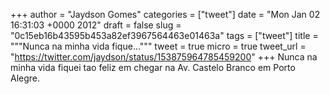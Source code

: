
+++
author = "Jaydson Gomes"
categories = ["tweet"]
date = "Mon Jan 02 16:31:03 +0000 2012"
draft = false
slug = "0c15eb16b43595b453a82ef3967564463e01463a"
tags = ["tweet"]
title = """Nunca na minha vida fique..."""
tweet = true
micro = true
tweet_url = "https://twitter.com/jaydson/status/153875964785459200"
+++
Nunca na minha vida fiquei tao feliz em chegar na Av. Castelo Branco em Porto Alegre.
